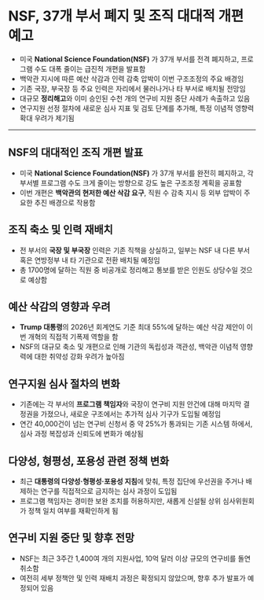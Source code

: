 # NSF, 37개 부서 폐지 및 조직 대대적 개편 예고


* 미국 **National Science Foundation(NSF)** 가 37개 부서를 전격 폐지하고, 프로그램 수도 대폭 줄이는 급진적 개편을 발표함
* 백악관 지시에 따른 예산 삭감과 인력 감축 압박이 이번 구조조정의 주요 배경임
* 기존 국장, 부국장 등 주요 인력은 자리에서 물러나거나 타 부서로 배치될 전망임
* 대규모 **정리해고**와 이미 승인된 수천 개의 연구비 지원 중단 사례가 속출하고 있음
* 연구지원 선정 절차에 새로운 심사 지표 및 검토 단계를 추가해, 특정 이념적 영향력 확대 우려가 제기됨

---

NSF의 대대적인 조직 개편 발표
------------------

* 미국 **National Science Foundation(NSF)** 가 37개 부서를 완전히 폐지하고, 각 부서별 프로그램 수도 크게 줄이는 방향으로 강도 높은 구조조정 계획을 공표함
* 이번 개편은 **백악관의 현저한 예산 삭감 요구**, 직원 수 감축 지시 등 외부 압박이 주요한 추진 배경으로 작용함

조직 축소 및 인력 재배치
--------------

* 전 부서의 **국장 및 부국장** 인력은 기존 직책을 상실하고, 일부는 NSF 내 다른 부서 혹은 연방정부 내 타 기관으로 전환 배치될 예정임
* 총 1700명에 달하는 직원 중 비공개로 정리해고 통보를 받은 인원도 상당수일 것으로 예상함

예산 삭감의 영향과 우려
-------------

* **Trump 대통령**의 2026년 회계연도 기준 최대 55%에 달하는 예산 삭감 제안이 이번 개혁의 직접적 기폭제 역할을 함
* NSF의 대규모 축소 및 개편으로 인해 기관의 독립성과 객관성, 백악관 이념적 영향력에 대한 취약성 강화 우려가 높아짐

연구지원 심사 절차의 변화
--------------

* 기존에는 각 부서의 **프로그램 책임자**와 국장이 연구비 지원 안건에 대해 마지막 결정권을 가졌으나, 새로운 구조에서는 추가적 심사 기구가 도입될 예정임
* 연간 40,000건이 넘는 연구비 신청서 중 약 25%가 통과되는 기존 시스템 하에서, 심사 과정 복잡성과 신뢰도에 변화가 예상됨

다양성, 형평성, 포용성 관련 정책 변화
----------------------

* 최근 **대통령의 다양성·형평성·포용성 지침**에 맞춰, 특정 집단에 우선권을 주거나 배제하는 연구를 직접적으로 금지하는 심사 과정이 도입됨
* 프로그램 책임자는 경미한 보완 조치를 허용하지만, 새롭게 신설될 상위 심사위원회가 정책 일치 여부를 재확인하게 됨

연구비 지원 중단 및 향후 전망
-----------------

* NSF는 최근 3주간 1,400여 개의 지원사업, 10억 달러 이상 규모의 연구비를 돌연 취소함
* 여전히 세부 정책안 및 인력 재배치 과정은 확정되지 않았으며, 향후 추가 발표가 예정되어 있음
